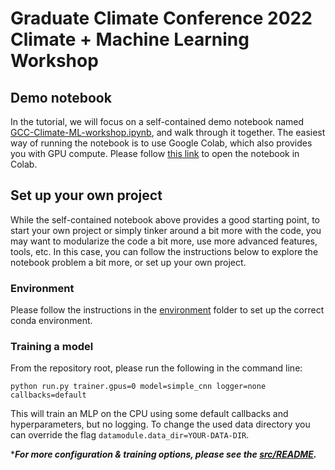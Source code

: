 # Graduate Climate Conference 2022 <br> Climate + Machine Learning Workshop

## Demo notebook

In the tutorial, we will focus on a self-contained demo notebook 
named [GCC-Climate-ML-workshop.ipynb](GCC-Climate-ML-workshop.ipynb), and walk through it together.
The easiest way of running the notebook is to use Google Colab, which also provides you with GPU compute.
Please follow [this link](https://githubtocolab.com/salvaRC/GCC2022-climate-machine-learning-workshop/blob/master/GCC-Climate-ML-workshop.ipynb) to open the notebook in Colab.


## Set up your own project
While the self-contained notebook above provides a good starting point, 
to start your own project or simply tinker around a bit more with the code, you may want
to modularize the code a bit more, use more advanced features, tools, etc.
In this case, you can follow the instructions below to explore the notebook problem a bit more, or set up your own project.


### Environment
Please follow the instructions in the [environment](environment/) folder to set up the correct conda environment.


### Training a model

From the repository root, please run the following in the command line:    

    python run.py trainer.gpus=0 model=simple_cnn logger=none callbacks=default

This will train an MLP on the CPU using some default callbacks and hyperparameters, but no logging.
To change the used data directory you can override the flag ``datamodule.data_dir=YOUR-DATA-DIR``.

****For more configuration & training options, please see the [src/README](src/README.md).***

